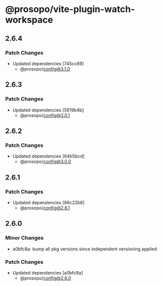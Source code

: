 # @prosopo/vite-plugin-watch-workspace

## 2.6.4
### Patch Changes

- Updated dependencies [745cc89]
  - @prosopo/config@3.1.0

## 2.6.3
### Patch Changes

- Updated dependencies [5619b4b]
  - @prosopo/config@3.0.1

## 2.6.2
### Patch Changes

- Updated dependencies [64b5bcd]
  - @prosopo/config@3.0.0

## 2.6.1
### Patch Changes

- Updated dependencies [86c22b8]
  - @prosopo/config@2.6.1

## 2.6.0

### Minor Changes

- a0bfc8a: bump all pkg versions since independent versioning applied

### Patch Changes

- Updated dependencies [a0bfc8a]
  - @prosopo/config@2.6.0
